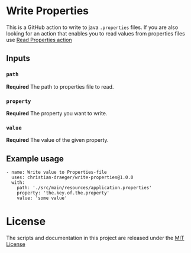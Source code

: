 # Write Properties 

This is a GitHub action to write to java `.properties` files.
If you are also looking for an action that enables you to read values from properties files use 
[Read Properties action](https://github.com/christian-draeger/read-properties)

## Inputs

### `path`

**Required** The path to properties file to read.

### `property`

**Required** The property you want to write.

### `value`

**Required** The value of the given property.

## Example usage

    - name: Write value to Properties-file
      uses: christian-draeger/write-properties@1.0.0
      with:
        path: './src/main/resources/application.properties'
        property: 'the.key.of.the.property'
        value: 'some value'

# License
The scripts and documentation in this project are released under the [MIT License](LICENSE)
